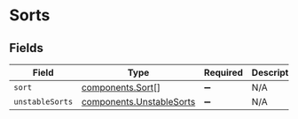 # Sorts


## Fields

| Field                                                                | Type                                                                 | Required                                                             | Description                                                          |
| -------------------------------------------------------------------- | -------------------------------------------------------------------- | -------------------------------------------------------------------- | -------------------------------------------------------------------- |
| `sort`                                                               | [components.Sort](../../models/components/sort.md)[]                 | :heavy_minus_sign:                                                   | N/A                                                                  |
| `unstableSorts`                                                      | [components.UnstableSorts](../../models/components/unstablesorts.md) | :heavy_minus_sign:                                                   | N/A                                                                  |